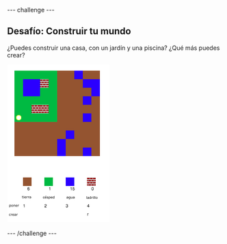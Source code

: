 --- challenge ---

## Desafío: Construir tu mundo

¿Puedes construir una casa, con un jardín y una piscina? ¿Qué más puedes crear?

![captura de pantalla](images/craft-build-example.png)

--- /challenge ---